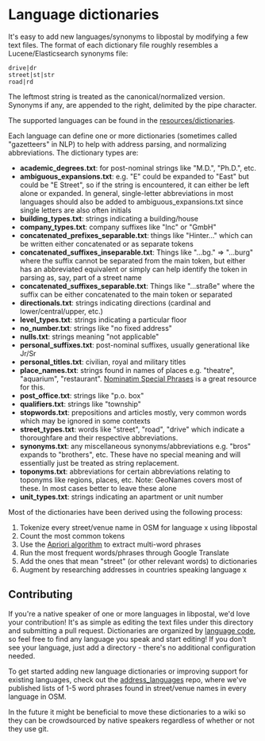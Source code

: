 Language dictionaries
=====================

It's easy to add new languages/synonyms to libpostal by modifying a few text
files. The format of each dictionary file roughly resembles a
Lucene/Elasticsearch synonyms file:

```
drive|dr
street|st|str
road|rd
```

The leftmost string is treated as the canonical/normalized version. Synonyms
if any, are appended to the right, delimited by the pipe character.

The supported languages can be found in the [resources/dictionaries](https://github.com/openvenues/libpostal/tree/master/resources/dictionaries).

Each language can define one or more dictionaries (sometimes called "gazetteers" in NLP) to help with address parsing, and normalizing abbreviations. The dictionary types are:

- **academic_degrees.txt**: for post-nominal strings like "M.D.", "Ph.D.", etc.
- **ambiguous_expansions.txt**: e.g. "E" could be expanded to "East" but could
be "E Street", so if the string is encountered, it can either be left alone or expanded. In general, single-letter abbreviations in most languages should also be added to ambiguous_expansions.txt since single letters are also often initials
- **building_types.txt**: strings indicating a building/house
- **company_types.txt**: company suffixes like "Inc" or "GmbH"
- **concatenated_prefixes_separable.txt**: things like "Hinter..." which can
be written either concatenated or as separate tokens
- **concatenated_suffixes_inseparable.txt**: Things like "...bg." => "...burg"
where the suffix cannot be separated from the main token, but either has an
abbreviated equivalent or simply can help identify the token in parsing as,
say, part of a street name
- **concatenated_suffixes_separable.txt**: Things like "...straße" where the
suffix can be either concatenated to the main token or separated
- **directionals.txt**: strings indicating directions (cardinal and
lower/central/upper, etc.)
- **level_types.txt**: strings indicating a particular floor
- **no_number.txt**: strings like "no fixed address"
- **nulls.txt**: strings meaning "not applicable"
- **personal_suffixes.txt**: post-nominal suffixes, usually generational
like Jr/Sr
- **personal_titles.txt**: civilian, royal and military titles
- **place_names.txt**: strings found in names of places e.g. "theatre",
"aquarium", "restaurant". [Nominatim Special Phrases](http://wiki.openstreetmap.org/wiki/Nominatim/Special_Phrases) is a great resource for this.
- **post_office.txt**: strings like "p.o. box"
- **qualifiers.txt**: strings like "township"
- **stopwords.txt**: prepositions and articles mostly, very common words
which may be ignored in some contexts
- **street_types.txt**: words like "street", "road", "drive" which indicate
a thoroughfare and their respective abbreviations.
- **synonyms.txt**: any miscellaneous synonyms/abbreviations e.g. "bros"
expands to "brothers", etc. These have no special meaning and will essentially
just be treated as string replacement.
- **toponyms.txt**: abbreviations for certain abbreviations relating to
toponyms like regions, places, etc. Note: GeoNames covers most of these.
In most cases better to leave these alone
- **unit_types.txt**: strings indicating an apartment or unit number

Most of the dictionaries have been derived using the following process:

1. Tokenize every street/venue name in OSM for language x using libpostal
2. Count the most common tokens
3. Use the [Apriori algorithm](https://en.wikipedia.org/wiki/Apriori_algorithm) to extract multi-word phrases
4. Run the most frequent words/phrases through Google Translate
5. Add the ones that mean "street" (or other relevant words) to dictionaries
6. Augment by researching addresses in countries speaking language x

Contributing
------------

If you're a native speaker of one or more languages in libpostal, we'd love your contribution! It's as simple as editing the text files under this directory and submitting a pull request. Dictionaries are organized by [language code](https://en.wikipedia.org/wiki/List_of_ISO_639-1_codes), so feel free to find any language you speak and start editing! If you don't see your language, just add a directory - there's no additional configuration needed.

To get started adding new language dictionaries or improving support for existing languages, check out the [address_languages](https://github.com/openvenues/address_languages) repo, where we've published lists of 1-5 word phrases found in street/venue names in every language in OSM.

In the future it might be beneficial to move these dictionaries to a wiki
so they can be crowdsourced by native speakers regardless of whether or not
they use git.